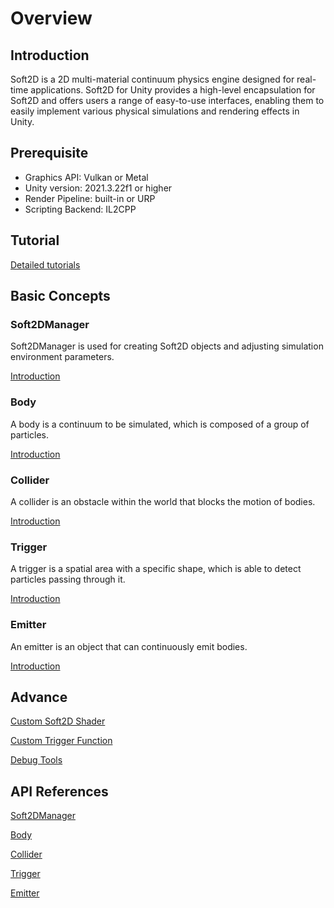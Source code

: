 # Overview

## Introduction

Soft2D is a 2D multi-material continuum physics engine designed for real-time applications. Soft2D for Unity provides a high-level encapsulation for Soft2D and offers users a range of easy-to-use interfaces, enabling them to easily implement various physical simulations and rendering effects in Unity.

## Prerequisite

- Graphics API: Vulkan or Metal
- Unity version: 2021.3.22f1 or higher
- Render Pipeline: built-in or URP
- Scripting Backend: IL2CPP

## Tutorial

[Detailed tutorials](Tutorials/Tutorial.md)

## Basic Concepts

### Soft2DManager

Soft2DManager is used for creating Soft2D objects and adjusting simulation environment parameters.

[Introduction](BasicComponents/Soft2DManager.md)

### Body

A body is a continuum to be simulated, which is composed of a group of particles.

[Introduction](BasicComponents/Body.md)

### Collider

A collider is an obstacle within the world that blocks the motion of bodies.

[Introduction](BasicComponents/Collider.md)

### Trigger

A trigger is a spatial area with a specific shape, which is able to detect particles passing through it.

[Introduction](BasicComponents/Trigger.md)

### Emitter

An emitter is an object that can continuously emit bodies.

[Introduction](BasicComponents/Emitter.md)

## Advance

[Custom Soft2D Shader](Advance/CustomShader.md)

[Custom Trigger Function](Advance/CustomTrigger.md)

[Debug Tools](Advance/DebugTools.md)

## API References

[Soft2DManager]()

[Body]()

[Collider]()

[Trigger]()

[Emitter]()
